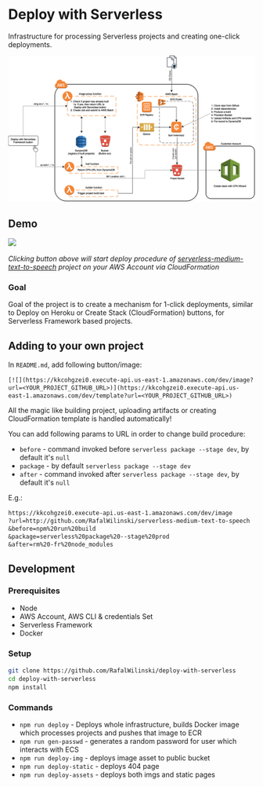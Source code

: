 # Deploy with Serverless

Infrastructure for processing Serverless projects and creating one-click deployments.

![Infra](assets/infra_v2.png?raw=true "Infrastructure Overview")

## Demo
[![](https://v26mdkczs6.execute-api.us-east-1.amazonaws.com/dev/image?url=https://github.com/RafalWilinski/serverless-medium-text-to-speech)](https://v26mdkczs6.execute-api.us-east-1.amazonaws.com/dev/template?url=http://github.com/RafalWilinski/serverless-medium-text-to-speech)


*Clicking button above will start deploy procedure of [serverless-medium-text-to-speech](https://github.com/RafalWilinski/serverless-medium-text-to-speech) project on your AWS Account via CloudFormation*

### Goal
Goal of the project is to create a mechanism for 1-click deployments, similar to Deploy on Heroku or Create Stack (CloudFormation) buttons, for Serverless Framework based projects. 

## Adding to your own project
In `README.md`, add following button/image:
```
[![](https://kkcohgzei0.execute-api.us-east-1.amazonaws.com/dev/image?url=<YOUR_PROJECT_GITHUB_URL>)](https://kkcohgzei0.execute-api.us-east-1.amazonaws.com/dev/template?url=<YOUR_PROJECT_GITHUB_URL>)
```

All the magic like building project, uploading artifacts or creating CloudFormation template is handled automatically!

You can add following params to URL in order to change build procedure:
- `before` - command invoked before `serverless package --stage dev`, by default it's `null`
- `package` - by default `serverless package --stage dev`
- `after` - command invoked after `serverless package --stage dev`, by default it's `null`

E.g.:
```url
https://kkcohgzei0.execute-api.us-east-1.amazonaws.com/dev/image
?url=http://github.com/RafalWilinski/serverless-medium-text-to-speech
&before=npm%20run%20build
&package=serverless%20package%20--stage%20prod
&after=rm%20-fr%20node_modules
```

## Development
### Prerequisites
 - Node
 - AWS Account, AWS CLI & credentials Set
 - Serverless Framework
 - Docker

### Setup
```bash
git clone https://github.com/RafalWilinski/deploy-with-serverless
cd deploy-with-serverless
npm install
```

### Commands
 - `npm run deploy` - Deploys whole infrastructure, builds Docker image which processes projects and pushes that image to ECR
 - `npm run gen-passwd` - generates a random password for user which interacts with ECS
 - `npm run deploy-img` - deploys image asset to public bucket
 - `npm run deploy-static` - deploys 404 page
 - `npm run deploy-assets` - deploys both imgs and static pages
 

